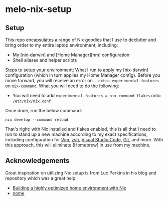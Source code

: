 # melo-nix-setup
## Setup
This repo encapsulates a range of Nix goodies that I use to declutter and bring order to my entire laptop environment, including:

- My [nix-darwin] and [Home Manager][hm] configuration
- Shell aliases and helper scripts

Steps to setup your environment:
What I run to apply my [nix-darwin] configuration (which in turn applies my Home Manager config). Before you move forward, you will receive an error on `--extra-experimental-features` on `nix-command`. What you will need to do the following:
- You will need to add `experimental-features = nix-command flakes` onto `/etc/nix/nix.conf` 

Once done, run the below command:
```shell
nix develop --command reload
```

That's right: with Nix installed and flakes enabled, this is all that I need to run to stand up a new machine according to my exact specifications, including configuration for [Vim](./nix-darwin/home-manager/neovim.nix), [zsh](./nix-darwin/home-manager/zsh.nix), [Visual Studio Code](./nix-darwin/home-manager/vscode.nix), [Git](./nix-darwin/home-manager/git.nix), and more.
With this approach, this will eliminate [Homebrew] in use from my machine.

## Acknowledgements
Great inspiration on utilizing Nix setup is from Luc Perkins in his blog and repository which was a great help:
- [Building a highly optimized home environment with Nix](https://determinate.systems/posts/nix-home-env/)
- [nome](https://github.com/the-nix-way/nome/tree/main)

